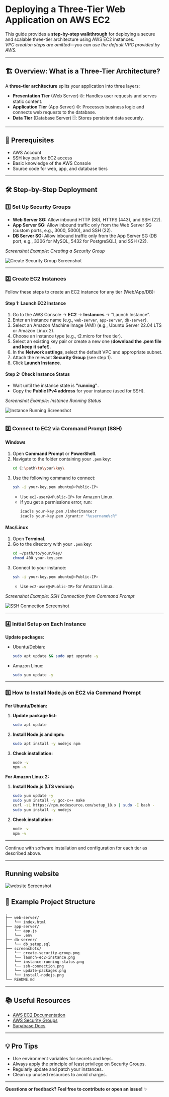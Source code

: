 # Deploying a Three-Tier Web Application on AWS EC2

This guide provides a **step-by-step walkthrough** for deploying a secure and scalable three-tier architecture using AWS EC2 instances.  
*VPC creation steps are omitted—you can use the default VPC provided by AWS.*

---

## 🏗️ Overview: What is a Three-Tier Architecture?

A **three-tier architecture** splits your application into three layers:
- **Presentation Tier** (Web Server) 🌐: Handles user requests and serves static content.
- **Application Tier** (App Server) ⚙️: Processes business logic and connects web requests to the database.
- **Data Tier** (Database Server) 🗄️: Stores persistent data securely.

---

## 📝 Prerequisites

- AWS Account
- SSH key pair for EC2 access
- Basic knowledge of the AWS Console
- Source code for web, app, and database tiers

---

## 🛠️ Step-by-Step Deployment

### 1️⃣ Set Up Security Groups

- **Web Server SG:** Allow inbound HTTP (80), HTTPS (443), and SSH (22).
- **App Server SG:** Allow inbound traffic only from the Web Server SG (custom ports, e.g., 3000, 5000), and SSH (22).
- **DB Server SG:** Allow inbound traffic only from the App Server SG (DB port, e.g., 3306 for MySQL, 5432 for PostgreSQL), and SSH (22).

*Screenshot Example: Creating a Security Group*

![Create Security Group Screenshot](screenshots/create-security-group.png)

---

### 2️⃣ Create EC2 Instances

Follow these steps to create an EC2 instance for any tier (Web/App/DB):

#### **Step 1: Launch EC2 Instance**
1. Go to the AWS Console → **EC2** → **Instances** → "Launch Instance".
2. Enter an instance name (e.g., `web-server`, `app-server`, `db-server`).
3. Select an Amazon Machine Image (AMI) (e.g., Ubuntu Server 22.04 LTS or Amazon Linux 2).
4. Choose an instance type (e.g., t2.micro for free tier).
5. Select an existing key pair or create a new one (**download the .pem file and keep it safe!**).
6. In the **Network settings**, select the default VPC and appropriate subnet.
7. Attach the relevant **Security Group** (see step 1).
8. Click **Launch Instance**.

#### **Step 2: Check Instance Status**
- Wait until the instance state is **"running"**.
- Copy the **Public IPv4 address** for your instance (used for SSH).

*Screenshot Example: Instance Running Status*

![Instance Running Screenshot](screenshots/instance-running-status.png)

---

### 3️⃣ Connect to EC2 via Command Prompt (SSH)

#### **Windows**
1. Open **Command Prompt** or **PowerShell**.
2. Navigate to the folder containing your `.pem` key:
   ```sh
   cd C:\path\to\your\key\
   ```
3. Use the following command to connect:
   ```sh
   ssh -i your-key.pem ubuntu@<Public-IP>
   ```
   - Use `ec2-user@<Public-IP>` for Amazon Linux.
   - If you get a permissions error, run:
     ```sh
     icacls your-key.pem /inheritance:r
     icacls your-key.pem /grant:r "%username%:R"
     ```

#### **Mac/Linux**
1. Open **Terminal**.
2. Go to the directory with your `.pem` key:
   ```sh
   cd ~/path/to/your/key/
   chmod 400 your-key.pem
   ```
3. Connect to your instance:
   ```sh
   ssh -i your-key.pem ubuntu@<Public-IP>
   ```
   - Use `ec2-user@<Public-IP>` for Amazon Linux.

*Screenshot Example: SSH Connection from Command Prompt*

![SSH Connection Screenshot](screenshots/ssh-connection.png)

---

### 4️⃣ Initial Setup on Each Instance

**Update packages:**
- Ubuntu/Debian:
  ```sh
  sudo apt update && sudo apt upgrade -y
  ```
- Amazon Linux:
  ```sh
  sudo yum update -y
  ```


---

### 5️⃣ How to Install Node.js on EC2 via Command Prompt

**For Ubuntu/Debian:**

1. **Update package list:**
   ```sh
   sudo apt update
   ```
2. **Install Node.js and npm:**
   ```sh
   sudo apt install -y nodejs npm
   ```
3. **Check installation:**
   ```sh
   node -v
   npm -v
   ```

**For Amazon Linux 2:**

1. **Install Node.js (LTS version):**
   ```sh
   sudo yum update -y
   sudo yum install -y gcc-c++ make
   curl -sL https://rpm.nodesource.com/setup_18.x | sudo -E bash -
   sudo yum install -y nodejs
   ```
2. **Check installation:**
   ```sh
   node -v
   npm -v
   ```

---

Continue with software installation and configuration for each tier as described above.

---
## Running website
![website Screenshot]([screenshots/ssh-connection.png](https://github.com/Naveen15github/Deployment-of-a-Three-Tier-Web-Application-on-AWS-EC2-/blob/212b23e4e44635e8da79a7ad10fa242fcacbcecb/Screenshot%20(27).png))
## 📁 Example Project Structure

```
.
├── web-server/
│   └── index.html
├── app-server/
│   └── app.js
│   └── .env
├── db-server/
│   └── db_setup.sql
├── screenshots/
│   └── create-security-group.png
│   └── launch-ec2-instance.png
│   └── instance-running-status.png
│   └── ssh-connection.png
│   └── update-packages.png
│   └── install-nodejs.png
└── README.md
```

---

## 📚 Useful Resources

- [AWS EC2 Documentation](https://docs.aws.amazon.com/ec2/)
- [AWS Security Groups](https://docs.aws.amazon.com/vpc/latest/userguide/VPC_SecurityGroups.html)
- [Supabase Docs](https://supabase.com/docs)

---

## 💡 Pro Tips

- Use environment variables for secrets and keys.
- Always apply the principle of least privilege on Security Groups.
- Regularly update and patch your instances.
- Clean up unused resources to avoid charges.

---

**Questions or feedback? Feel free to contribute or open an issue!** ✨

